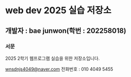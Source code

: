 # web dev 2025 실습 저장소
## 개발자 : bae junwon(학번 : 202258018)
### 서문
2025 2학기
웹프로그램 실습을 위한 저장소입니다.

wnsdnjs4049@naver.com
전화번호 : 010 4049 5455
